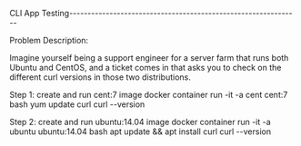 CLI App Testing---------------------------------------------------------------

Problem Description:

Imagine yourself being a support engineer for a server farm that runs both Ubuntu and CentOS, and a ticket comes in that asks you to check on the different curl versions in those two distributions.

Step 1: create and run cent:7 image
    docker container run -it -a cent cent:7 bash
    yum update curl
    curl --version

Step 2: create and run ubuntu:14.04 image
    docker container run -it -a ubuntu ubuntu:14.04 bash
    apt update && apt install curl
    curl --version
